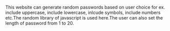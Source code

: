 This website can generate random passwords based on user choice for ex. include uppercase, include lowercase, inlcude symbols, include numbers etc.The random library of javascript is used here.The user can also set the length of password from 1 to 20.
